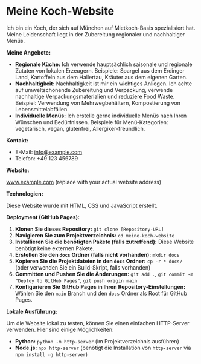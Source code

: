 # Meine Koch-Website

Ich bin ein Koch, der sich auf München auf Mietkoch-Basis spezialisiert hat.  Meine Leidenschaft liegt in der Zubereitung regionaler und nachhaltiger Menüs.

**Meine Angebote:**

*   **Regionale Küche:** Ich verwende hauptsächlich saisonale und regionale Zutaten von lokalen Erzeugern.  Beispiele:  Spargel aus dem Erdinger Land, Kartoffeln aus dem Hallertau, Kräuter aus dem eigenen Garten.
*   **Nachhaltigkeit:**  Nachhaltigkeit ist mir ein wichtiges Anliegen. Ich achte auf umweltschonende Zubereitung und Verpackung, verwende nachhaltige Verpackungsmaterialien und reduziere Food Waste.  Beispiel:  Verwendung von Mehrwegbehältern, Kompostierung von Lebensmittelabfällen.
*   **Individuelle Menüs:** Ich erstelle gerne individuelle Menüs nach Ihren Wünschen und Bedürfnissen.  Beispiele für Menü-Kategorien: vegetarisch, vegan, glutenfrei, Allergiker-freundlich.

**Kontakt:**

*   E-Mail: info@example.com
*   Telefon: +49 123 456789

**Website:**

www.example.com (replace with your actual website address)

**Technologien:**

Diese Website wurde mit HTML, CSS und JavaScript erstellt.

**Deployment (GitHub Pages):**

1.  **Klonen Sie dieses Repository:** `git clone [Repository-URL]`
2.  **Navigieren Sie zum Projektverzeichnis:** `cd meine-koch-website`
3.  **Installieren Sie die benötigten Pakete (falls zutreffend):**  Diese Website benötigt keine externen Pakete.
4.  **Erstellen Sie den `docs` Ordner (falls nicht vorhanden):** `mkdir docs`
5.  **Kopieren Sie die Projektdateien in den `docs` Ordner:** `cp -r * docs/`  (oder verwenden Sie ein Build-Skript, falls vorhanden)
6.  **Committen und Pushen Sie die Änderungen:** `git add .`, `git commit -m "Deploy to GitHub Pages"`, `git push origin main`
7.  **Konfigurieren Sie GitHub Pages in Ihren Repository-Einstellungen:**  Wählen Sie den `main` Branch und den `docs` Ordner als Root für GitHub Pages.

**Lokale Ausführung:**

Um die Website lokal zu testen, können Sie einen einfachen HTTP-Server verwenden.  Hier sind einige Möglichkeiten:

*   **Python:**  `python -m http.server` (im Projektverzeichnis ausführen)
*   **Node.js:** `npx http-server` (benötigt die Installation von `http-server` via `npm install -g http-server`)
